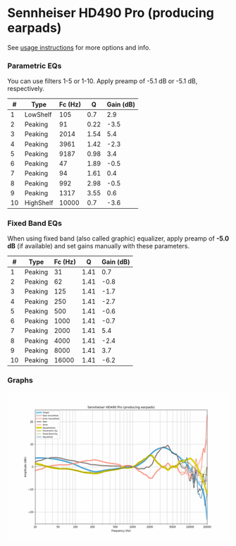 # Sennheiser HD490 Pro (producing earpads)
See [usage instructions](https://github.com/jaakkopasanen/AutoEq#usage) for more options and info.

### Parametric EQs
You can use filters 1-5 or 1-10. Apply preamp of -5.1 dB or -5.1 dB, respectively.

|   # | Type      |   Fc (Hz) |    Q |   Gain (dB) |
|-----|-----------|-----------|------|-------------|
|   1 | LowShelf  |       105 | 0.7  |         2.9 |
|   2 | Peaking   |        91 | 0.22 |        -3.5 |
|   3 | Peaking   |      2014 | 1.54 |         5.4 |
|   4 | Peaking   |      3961 | 1.42 |        -2.3 |
|   5 | Peaking   |      9187 | 0.98 |         3.4 |
|   6 | Peaking   |        47 | 1.89 |        -0.5 |
|   7 | Peaking   |        94 | 1.61 |         0.4 |
|   8 | Peaking   |       992 | 2.98 |        -0.5 |
|   9 | Peaking   |      1317 | 3.55 |         0.6 |
|  10 | HighShelf |     10000 | 0.7  |        -3.6 |

### Fixed Band EQs
When using fixed band (also called graphic) equalizer, apply preamp of **-5.0 dB** (if available) and set gains manually with these parameters.

|   # | Type    |   Fc (Hz) |    Q |   Gain (dB) |
|-----|---------|-----------|------|-------------|
|   1 | Peaking |        31 | 1.41 |         0.7 |
|   2 | Peaking |        62 | 1.41 |        -0.8 |
|   3 | Peaking |       125 | 1.41 |        -1.7 |
|   4 | Peaking |       250 | 1.41 |        -2.7 |
|   5 | Peaking |       500 | 1.41 |        -0.6 |
|   6 | Peaking |      1000 | 1.41 |        -0.7 |
|   7 | Peaking |      2000 | 1.41 |         5.4 |
|   8 | Peaking |      4000 | 1.41 |        -2.4 |
|   9 | Peaking |      8000 | 1.41 |         3.7 |
|  10 | Peaking |     16000 | 1.41 |        -6.2 |

### Graphs
![](./Sennheiser%20HD490%20Pro%20(producing%20earpads).png)
